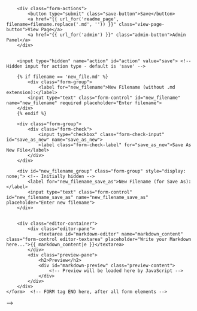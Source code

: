 <!--<main>
    <h2>{% if filename == 'new_file.md' %}Create New File{% else %}Editing: {{ filename }}{% endif %}</h2>

    {% with messages = get_flashed_messages(with_categories=true) %}
        {% if messages %}
            <div class="flash-messages">
                {% for category, message in messages %}
                    <div class="alert alert-{{ category }}">{{ message }}</div>
                {% endfor %}
            </div>
        {% endif %}
    {% endwith %}

    <form method="POST">  <!-- FORM tag START here, enclosing form-actions -->
        <div class="form-actions">
            <button type="submit" class="save-button">Save</button>
            <a href="{{ url_for('readme_page', filename=filename.replace('.md', '')) }}" class="view-page-button">View Page</a>
            <a href="{{ url_for('admin') }}" class="admin-button">Admin Panel</a>
        </div>


        <input type="hidden" name="action" id="action" value="save"> <!-- Hidden input for action type - default is 'save' -->

        {% if filename == 'new_file.md' %}
            <div class="form-group">
                <label for="new_filename">New Filename (without .md extension):</label>
            <input type="text" class="form-control" id="new_filename" name="new_filename" required placeholder="Enter filename">
        </div>
        {% endif %}

        <div class="form-group">
            <div class="form-check">
                <input type="checkbox" class="form-check-input" id="save_as_new" name="save_as_new">
                <label class="form-check-label" for="save_as_new">Save As New File</label>
            </div>
        </div>

        <div id="new_filename_group" class="form-group" style="display: none;"> <!-- Initially hidden -->
            <label for="new_filename_save_as">New Filename (for Save As):</label>
            <input type="text" class="form-control" id="new_filename_save_as" name="new_filename_save_as" placeholder="Enter new filename">
        </div>


        <div class="editor-container">
            <div class="editor-pane">
                <textarea id="markdown-editor" name="markdown_content" class="form-control editor-textarea" placeholder="Write your Markdown here...">{{ markdown_content|e }}</textarea>
            </div>
            <div class="preview-pane">
                <h2>Preview</h2>
                <div id="markdown-preview" class="preview-content">
                    <!-- Preview will be loaded here by JavaScript -->
                </div>
            </div>
        </div>
    </form>  <!-- FORM tag END here, after all form elements -->
</main>-->